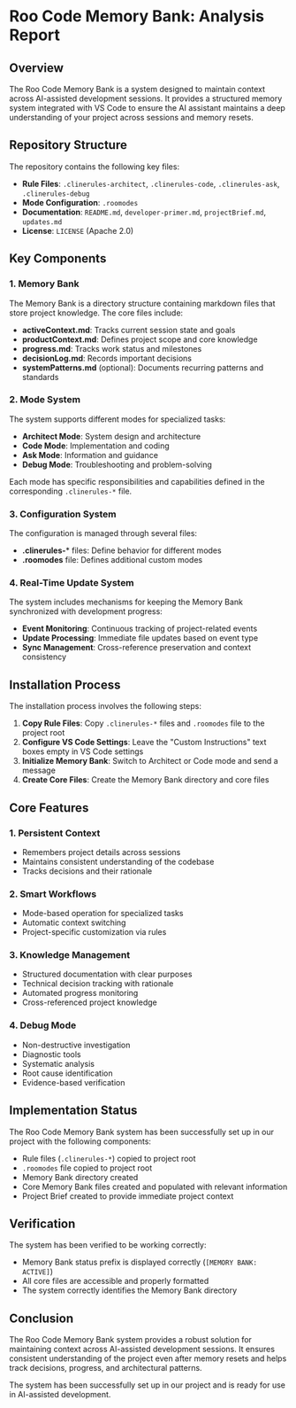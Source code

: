 # Roo Code Memory Bank: Analysis Report

## Overview

The Roo Code Memory Bank is a system designed to maintain context across AI-assisted development sessions. It provides a structured memory system integrated with VS Code to ensure the AI assistant maintains a deep understanding of your project across sessions and memory resets.

## Repository Structure

The repository contains the following key files:

- **Rule Files**: `.clinerules-architect`, `.clinerules-code`, `.clinerules-ask`, `.clinerules-debug`
- **Mode Configuration**: `.roomodes`
- **Documentation**: `README.md`, `developer-primer.md`, `projectBrief.md`, `updates.md`
- **License**: `LICENSE` (Apache 2.0)

## Key Components

### 1. Memory Bank

The Memory Bank is a directory structure containing markdown files that store project knowledge. The core files include:

- **activeContext.md**: Tracks current session state and goals
- **productContext.md**: Defines project scope and core knowledge
- **progress.md**: Tracks work status and milestones
- **decisionLog.md**: Records important decisions
- **systemPatterns.md** (optional): Documents recurring patterns and standards

### 2. Mode System

The system supports different modes for specialized tasks:

- **Architect Mode**: System design and architecture
- **Code Mode**: Implementation and coding
- **Ask Mode**: Information and guidance
- **Debug Mode**: Troubleshooting and problem-solving

Each mode has specific responsibilities and capabilities defined in the corresponding `.clinerules-*` file.

### 3. Configuration System

The configuration is managed through several files:

- **.clinerules-*** files: Define behavior for different modes
- **.roomodes** file: Defines additional custom modes

### 4. Real-Time Update System

The system includes mechanisms for keeping the Memory Bank synchronized with development progress:

- **Event Monitoring**: Continuous tracking of project-related events
- **Update Processing**: Immediate file updates based on event type
- **Sync Management**: Cross-reference preservation and context consistency

## Installation Process

The installation process involves the following steps:

1. **Copy Rule Files**: Copy `.clinerules-*` files and `.roomodes` file to the project root
2. **Configure VS Code Settings**: Leave the "Custom Instructions" text boxes empty in VS Code settings
3. **Initialize Memory Bank**: Switch to Architect or Code mode and send a message
4. **Create Core Files**: Create the Memory Bank directory and core files

## Core Features

### 1. Persistent Context

- Remembers project details across sessions
- Maintains consistent understanding of the codebase
- Tracks decisions and their rationale

### 2. Smart Workflows

- Mode-based operation for specialized tasks
- Automatic context switching
- Project-specific customization via rules

### 3. Knowledge Management

- Structured documentation with clear purposes
- Technical decision tracking with rationale
- Automated progress monitoring
- Cross-referenced project knowledge

### 4. Debug Mode

- Non-destructive investigation
- Diagnostic tools
- Systematic analysis
- Root cause identification
- Evidence-based verification

## Implementation Status

The Roo Code Memory Bank system has been successfully set up in our project with the following components:

- Rule files (`.clinerules-*`) copied to project root
- `.roomodes` file copied to project root
- Memory Bank directory created
- Core Memory Bank files created and populated with relevant information
- Project Brief created to provide immediate project context

## Verification

The system has been verified to be working correctly:

- Memory Bank status prefix is displayed correctly (`[MEMORY BANK: ACTIVE]`)
- All core files are accessible and properly formatted
- The system correctly identifies the Memory Bank directory

## Conclusion

The Roo Code Memory Bank system provides a robust solution for maintaining context across AI-assisted development sessions. It ensures consistent understanding of the project even after memory resets and helps track decisions, progress, and architectural patterns.

The system has been successfully set up in our project and is ready for use in AI-assisted development.